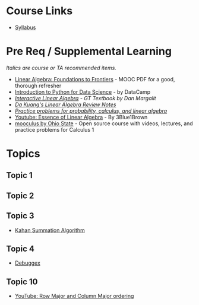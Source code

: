 # Course Links

* [Syllabus](https://hackmd.io/@richie/Sy4YbGdCr)


# Pre Req / Supplemental Learning

*Italics are course or TA recommended items.*

* [Linear Algebra: Foundations to Frontiers](https://s3.amazonaws.com/ulaff/LAFF-2.0xM/LAFF-2.00M.pdf) - MOOC PDF for a good, thorough refresher
* [Introduction to Python for Data Science](https://www.datacamp.com/courses/intro-to-python-for-data-science) - by DataCamp
* *[Interactive Linear Algebra](https://textbooks.math.gatech.edu/ila/) - GT Textbook by Dan Margalit*
* *[Da Kuang's Linear Algebra Review Notes](https://www.dropbox.com/s/f410k9fgd7iesdv/kuang-linalg-notes.pdf?dl=0)*
* *[Practice problems for probability, calculus, and linear algebra](https://www.dropbox.com/s/4q850aef3i0r0td/practice-problems.pdf?dl=0)* 
* [Youtube: Essence of Linear Algebra](https://www.youtube.com/playlist?list=PLZHQObOWTQDPD3MizzM2xVFitgF8hE_ab) - By 3Blue1Brown
* [mooculus by Ohio State](https://mooculus.osu.edu/) - Open source course with videos, lectures, and practice problems for Calculus 1

# Topics

## Topic 1

## Topic 2

## Topic 3

* [Kahan Summation Algorithm](https://en.wikipedia.org/wiki/Kahan_summation_algorithm)

## Topic 4
* [Debuggex](https://www.debuggex.com/)

## Topic 10
* [YouTube: Row Major and Column Major ordering](https://www.youtube.com/watch?time_continue=307&v=xDnvHmvZBU8&feature=emb_logo)
